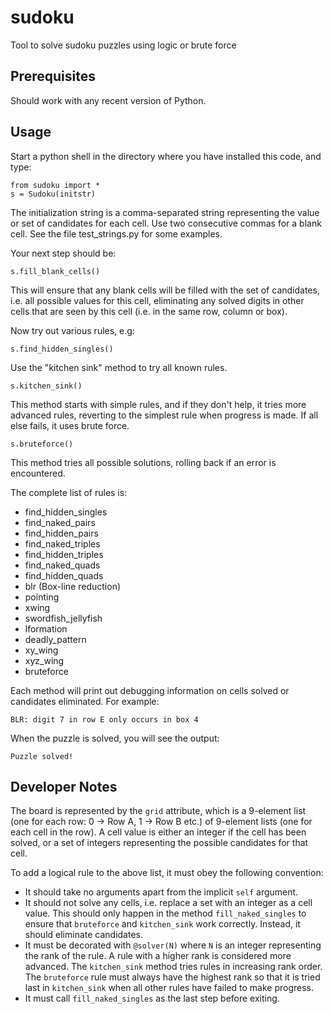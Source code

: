 # sudoku
Tool to solve sudoku puzzles using logic or brute force

## Prerequisites

Should work with any recent version of Python.

## Usage

Start a python shell in the directory where you have installed this code, and type:

    from sudoku import *
    s = Sudoku(initstr)

The initialization string is a comma-separated string representing the value or set of candidates for each cell.
Use two consecutive commas for a blank cell. See the file test_strings.py for some examples.

Your next step should be:

    s.fill_blank_cells()

This will ensure that any blank cells will be filled with the set of candidates, i.e. all possible values for
this cell, eliminating any solved digits in other cells that are seen by this cell (i.e. in the same row, column or box).

Now try out various rules, e.g:

    s.find_hidden_singles()

Use the "kitchen sink" method to try all known rules.

    s.kitchen_sink()

This method starts with simple rules, and if they don't help, it tries more
advanced rules, reverting to the simplest rule when progress is made. If all else fails, it uses brute force.

    s.bruteforce()

This method tries all possible solutions, rolling back if an error is encountered.

The complete list of rules is:

* find_hidden_singles
* find_naked_pairs
* find_hidden_pairs
* find_naked_triples
* find_hidden_triples
* find_naked_quads
* find_hidden_quads
* blr (Box-line reduction)
* pointing
* xwing
* swordfish_jellyfish
* lformation
* deadly_pattern
* xy_wing
* xyz_wing
* bruteforce

Each method will print out debugging information on cells solved or candidates eliminated. For example:

    BLR: digit 7 in row E only occurs in box 4

When the puzzle is solved, you will see the output:

    Puzzle solved!

## Developer Notes

The board is represented by the `grid` attribute, which is a 9-element list (one for each row: 0 -> Row A,
1 -> Row B etc.) of 9-element lists (one for each cell in the row). A cell value is either an  integer if
the cell has been solved, or a set of integers representing the possible candidates for that cell.

To add a logical rule to the above list, it must obey the following convention:

* It should take no arguments apart from the implicit `self` argument.
* It should not solve any cells, i.e. replace a set with an integer as a cell value. This should only happen
  in the method `fill_naked_singles` to ensure that `bruteforce` and `kitchen_sink` work correctly.
  Instead, it should eliminate candidates.
* It must be decorated with `@solver(N)` where `N` is an integer representing the rank of the rule.
  A rule with a higher rank is considered more advanced. The `kitchen_sink` method tries rules in increasing
  rank order. The `bruteforce` rule must always have the highest rank so that it is tried last in `kitchen_sink`
  when all other rules have failed to make progress.
* It must call `fill_naked_singles` as the last step before exiting.